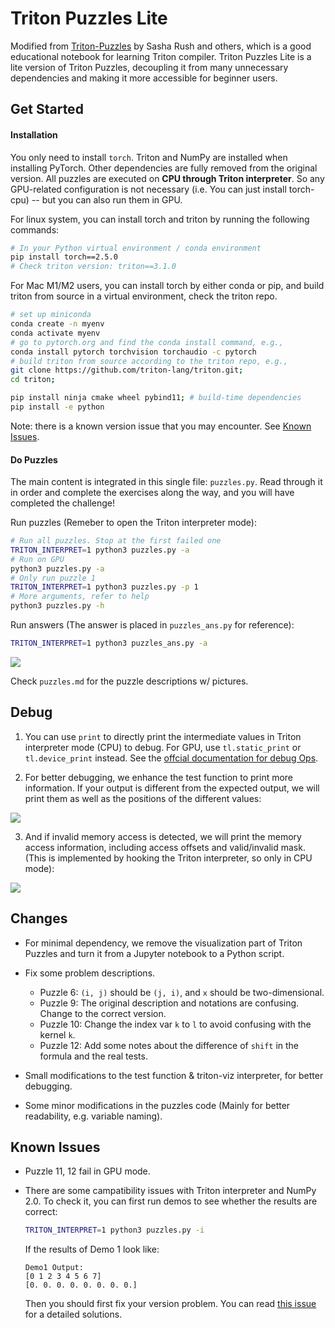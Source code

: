 # Triton Puzzles Lite

Modified from [Triton-Puzzles](https://github.com/srush/Triton-Puzzles/) by Sasha Rush and others, which is a good educational notebook for learning Triton compiler. Triton Puzzles Lite is a lite version of Triton Puzzles, decoupling it from many unnecessary dependencies and making it more accessible for beginner users.

## Get Started


#### Installation

You only need to install `torch`. Triton and NumPy are installed when installing PyTorch. Other dependencies are fully removed from the original version. All puzzles are executed on **CPU through Triton interpreter**. So any GPU-related configuration is not necessary (i.e. You can just install torch-cpu) -- but you can also run them in GPU.

For linux system, you can install torch and triton by running the following commands:
```bash
# In your Python virtual environment / conda environment
pip install torch==2.5.0
# Check triton version: triton==3.1.0
```
For Mac M1/M2 users, you can install torch by either conda or pip, and build triton from source in a virtual environment, check the triton repo.

```bash
# set up miniconda
conda create -n myenv
conda activate myenv
# go to pytorch.org and find the conda install command, e.g.,
conda install pytorch torchvision torchaudio -c pytorch
# build triton from source according to the triton repo, e.g.,
git clone https://github.com/triton-lang/triton.git;
cd triton;

pip install ninja cmake wheel pybind11; # build-time dependencies
pip install -e python
```

Note: there is a known version issue that you may encounter. See [Known Issues](#known-issues).

#### Do Puzzles

The main content is integrated in this single file: `puzzles.py`. Read through it in order and complete the exercises along the way, and you will have completed the challenge!

Run puzzles (Remeber to open the Triton interpreter mode):
```bash
# Run all puzzles. Stop at the first failed one
TRITON_INTERPRET=1 python3 puzzles.py -a
# Run on GPU
python3 puzzles.py -a
# Only run puzzle 1
TRITON_INTERPRET=1 python3 puzzles.py -p 1
# More arguments, refer to help
python3 puzzles.py -h
```

Run answers (The answer is placed in `puzzles_ans.py` for reference):
```bash
TRITON_INTERPRET=1 python3 puzzles_ans.py -a
```

![](imgs/all_tests_passed.png)

Check `puzzles.md` for the puzzle descriptions w/ pictures.

## Debug

1. You can use `print` to directly print the intermediate values in Triton interpreter mode (CPU) to debug. For GPU, use `tl.static_print` or `tl.device_print` instead. See the [offcial documentation for debug Ops](https://triton-lang.org/main/python-api/triton.language.html#debug-ops).

2. For better debugging, we enhance the test function to print more information. If your output is different from the expected output, we will print them as well as the positions of the different values:

![](imgs/diff_output.png)

3. And if invalid memory access is detected, we will print the memory access information, including access offsets and valid/invalid mask. (This is implemented by hooking the Triton interpreter, so only in CPU mode):

![](imgs/invalid_mem_access.png)

## Changes

- For minimal dependency, we remove the visualization part of Triton Puzzles and turn it from a Jupyter notebook to a Python script.

- Fix some problem descriptions. 
    - Puzzle 6: `(i, j)` should be `(j, i)`, and `x` should be two-dimensional.
    - Puzzle 9: The original description and notations are confusing. Change to the correct version.
    - Puzzle 10: Change the index var `k` to `l` to avoid confusing with the kernel `k`.
    - Puzzle 12: Add some notes about the difference of `shift` in the formula and the real tests.

- Small modifications to the test function & triton-viz interpreter, for better debugging.

- Some minor modifications in the puzzles code (Mainly for better readability, e.g. variable naming).

## Known Issues
<a id="known_issues"></a>

- Puzzle 11, 12 fail in GPU mode.

- There are some campatibility issues with Triton interpreter and NumPy 2.0. To check it, you can first run demos to see whether the results are correct:
    ```bash
    TRITON_INTERPRET=1 python3 puzzles.py -i
    ```
    If the results of Demo 1 look like:
    ```
    Demo1 Output: 
    [0 1 2 3 4 5 6 7]
    [0. 0. 0. 0. 0. 0. 0. 0.]
    ```
    Then you should first fix your version problem. You can read [this issue](https://github.com/SiriusNEO/Triton-Puzzles-Lite/issues/1) for a detailed solutions.
